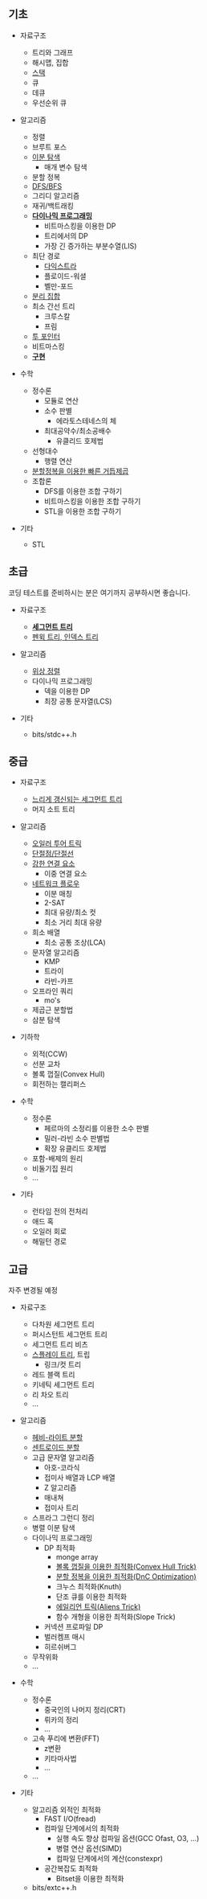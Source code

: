 ## 기초

- 자료구조
  - 트리와 그래프
  - 해시맵, 집합
  - [스택](basic/Stack.md)
  - 큐
  - 데큐
  - 우선순위 큐

- 알고리즘
  - 정렬
  - 브루트 포스
  - [이분 탐색](basic/binarySearch.md)
    - 매개 변수 탐색
  - 분할 정복
  - [DFS/BFS](basic/FirstSearch.md)
  - 그리디 알고리즘
  - 재귀/백트래킹
  - [**다이나믹 프로그래밍**](basic/DP.md)
    - 비트마스킹을 이용한 DP
    - 트리에서의 DP
    - 가장 긴 증가하는 부분수열(LIS)
  - 최단 경로
    - [다익스트라](basic/dijkstra.md)
    - 플로이드-워셜
    - 벨만-포드
  - [분리 집합](basic/unionFind.md)
  - 최소 간선 트리
    - 크루스칼
    - 프림
  - [투 포인터](basic/twoPointer.md)
  - 비트마스킹
  - [**구현**](basic/implementation.md)

- 수학
  - 정수론
    - 모듈로 연산
    - 소수 판별
      - 에라토스테네스의 체
    - 최대공약수/최소공배수
      - 유클리드 호제법
  - 선형대수
    - 행렬 연산
  - [분할정복을 이용한 빠른 거듭제곱](basic/FastPower.md)
  - 조합론
    - DFS를 이용한 조합 구하기
    - 비트마스킹을 이용한 조합 구하기
    - STL을 이용한 조합 구하기

- 기타
  - STL

## 초급

코딩 테스트를 준비하시는 분은 여기까지 공부하시면 좋습니다.

- 자료구조
  - [**세그먼트 트리**](beginner/SegmentTree.md)
  - [펜윅 트리, 인덱스 트리](beginner/Fenwick.md)

- 알고리즘
  - [위상 정렬](beginner/topologicalSort.md)
  - 다이나믹 프로그래밍
    - 덱을 이용한 DP
    - 최장 공통 문자열(LCS)

- 기타
  - bits/stdc++.h

## 중급

- 자료구조
  - [느리게 갱신되는 세그먼트 트리](intermediate/LazyProp.md)
  - 머지 소트 트리

- 알고리즘
  - [오일러 투어 트릭](intermediate/ETT.md)
  - [단절점/단절선](intermediate/Articulation.md)
  - [강한 연결 요소](intermediate/scc.md)
    - 이중 연결 요소
  - [네트워크 플로우](intermediate/NetworkFlow.md)
    - 이분 매칭
    - 2-SAT
    - 최대 유량/최소 컷
    - 최소 거리 최대 유량
  - 희소 배열
    - 최소 공통 조상(LCA)
  - 문자열 알고리즘
    - KMP
    - 트라이
    - 라빈-카프
  - 오프라인 쿼리
    - mo's
  - 제곱근 분할법
  - 삼분 탐색

- 기하학
  - 외적(CCW)
  - 선분 교차
  - 볼록 껍질(Convex Hull)
  - 회전하는 캘리퍼스

- 수학
  - 정수론
    - 페르마의 소정리를 이용한 소수 판별
    - 밀러-라빈 소수 판별법
    - 확장 유클리드 호제법
  - 포함-배제의 원리
  - 비둘기집 원리
  - ...

- 기타
  - 런타임 전의 전처리
  - 애드 혹
  - 오일러 회로
  - 해밀턴 경로

## 고급

자주 변경될 예정

- 자료구조
  - 다차원 세그먼트 트리
  - 퍼시스턴트 세그먼트 트리
  - 세그먼트 트리 비츠
  - [스플레이 트리](advanced/Splay.md), 트립
    - 링크/컷 트리
  - 레드 블랙 트리
  - 키네틱 세그먼트 트리
  - 리 차오 트리
  - ...

- 알고리즘
  - [헤비-라이트 분할](advanced/HLD.md)
  - [센트로이드 분할](advanced/CentroidDivison.md)
  - 고급 문자열 알고리즘
    - 아호-코라식
    - 접미사 배열과 LCP 배열
    - Z 알고리즘
    - 매내쳐
    - 접미사 트리
  - 스프라그 그런디 정리
  - 병렬 이분 탐색
  - 다이나믹 프로그래밍
    - DP 최적화
      - monge array
      - [볼록 껍질을 이용한 최적화(Convex Hull Trick)](advanced/CHT.md)
      - [분할 정복을 이용한 최적화(DnC Optimization)](advanced/DnCOpt.md)
      - 크누스 최적화(Knuth)
      - 단조 큐를 이용한 최적화
      - [에일리언 트릭(Aliens Trick)](advanced/aliens.md)
      - 함수 개형을 이용한 최적화(Slope Trick)
    - 커넥션 프로파일 DP
    - 벌러켐프 매시
    - 히르쉬버그
  - 무작위화
  - ...

- 수학
  - 정수론
    - 중국인의 나머지 정리(CRT)
    - 뤼카의 정리
    - ...
  - 고속 푸리에 변환(FFT)
    - z변환
    - 키타마사법
    - ...
  - ...

- 기타
  - 알고리즘 외적인 최적화
    - FAST I/O(fread)
    - 컴파일 단계에서의 최적화
      - 실행 속도 향상 컴파일 옵션(GCC Ofast, O3, ...)
      - 병렬 연산 옵션(SIMD)
      - 컴파일 단계에서의 계산(constexpr)
    - 공간복잡도 최적화
      - Bitset을 이용한 최적화
  - bits/extc++.h